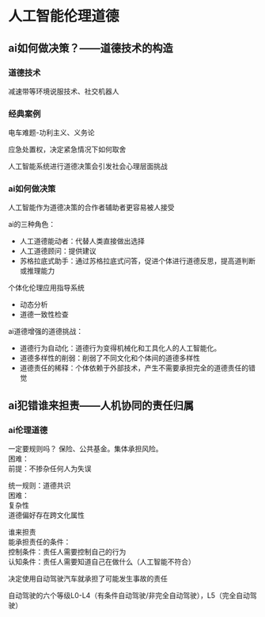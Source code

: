 # 人工智能伦理道德
## ai如何做决策？——道德技术的构造
### 道德技术
减速带等环境说服技术、社交机器人  
### 经典案例
电车难题-功利主义、义务论  

应急处置权，决定紧急情况下如何取舍  

人工智能系统进行道德决策会引发社会心理层面挑战  
### ai如何做决策
人工智能作为道德决策的合作者辅助者更容易被人接受

ai的三种角色：  

* 人工道德能动者：代替人类直接做出选择
* 人工道德顾问：提供建议
* 苏格拉底式助手：通过苏格拉底式问答，促进个体进行道德反思，提高道判断或推理能力

个体化伦理应用指导系统

* 动态分析
* 道德一致性检查


ai道德增强的道德挑战：  

* 道德行为自动化：道德行为变得机械化和工具化人的人工智能化。
* 道德多样性的削弱：削弱了不同文化和个体间的道德多样性
* 道德责任的稀释：个体依赖于外部技术，产生不需要承担完全的道德责任的错觉

## ai犯错谁来担责——人机协同的责任归属
### ai伦理道德
一定要规则吗？
保险、公共基金。集体承担风险。  
困难：  
前提：不掺杂任何人为失误  

统一规则：道德共识  
困难：  
复杂性  
道德偏好存在跨文化属性  

谁来担责   
能承担责任的条件：  
控制条件：责任人需要控制自己的行为  
认知条件：责任人需要知道自己在做什么（人工智能不符合）  

决定使用自动驾驶汽车就承担了可能发生事故的责任  

自动驾驶的六个等级L0-L4（有条件自动驾驶/非完全自动驾驶），L5（完全自动驾驶）  

